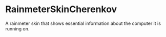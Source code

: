 # RainmeterSkinCherenkov
A rainmeter skin that shows essential information about the computer it is running on.
